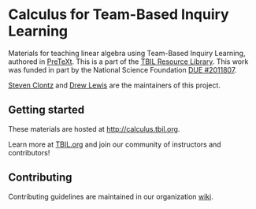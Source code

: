 # Calculus for Team-Based Inquiry Learning

Materials for teaching linear algebra using
Team-Based Inquiry Learning, authored in
[PreTeXt](https://pretextbook.org/). This is a part of the
[TBIL Resource Library](http://library.tbil.org). This work was
funded in part by the National Science Foundation
[DUE #2011807](https://nsf.gov/awardsearch/showAward?AWD_ID=2011807).

[Steven Clontz](https://clontz.org) and
[Drew Lewis](http://drew-lewis.com) are the maintainers
of this project.

## Getting started

These materials are hosted at <http://calculus.tbil.org>.

Learn more at [TBIL.org](http://tbil.org) and join our community of instructors
and contributors!

## Contributing

Contributing guidelines are maintained in our organization [wiki](https://github.com/TeamBasedInquiryLearning/wiki/wiki).

